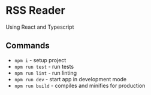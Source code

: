# RSS Reader

Using React and Typescript

## Commands

- `npm i` - setup project
- `npm run test` - run tests
- `npm run lint` - run linting
- `npm run dev` - start app in development mode
- `npm run build` - compiles and minifies for production
